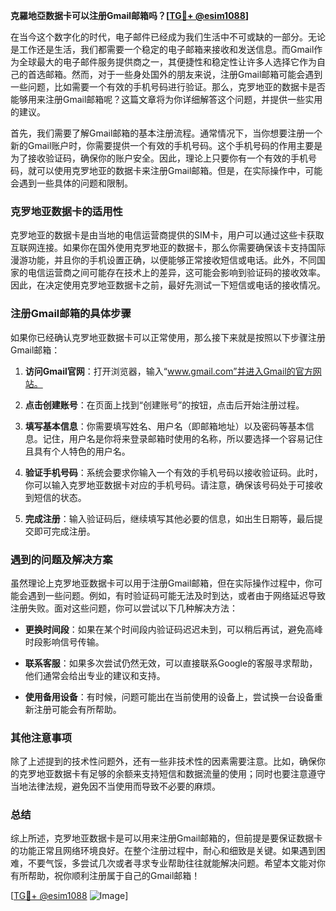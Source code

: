 **克羅地亞数据卡可以注册Gmail邮箱吗？[[TG💪+ @esim1088](https://t.me/s/esim1088)]**

在当今这个数字化的时代，电子邮件已经成为我们生活中不可或缺的一部分。无论是工作还是生活，我们都需要一个稳定的电子邮箱来接收和发送信息。而Gmail作为全球最大的电子邮件服务提供商之一，其便捷性和稳定性让许多人选择它作为自己的首选邮箱。然而，对于一些身处国外的朋友来说，注册Gmail邮箱可能会遇到一些问题，比如需要一个有效的手机号码进行验证。那么，克罗地亚的数据卡是否能够用来注册Gmail邮箱呢？这篇文章将为你详细解答这个问题，并提供一些实用的建议。

首先，我们需要了解Gmail邮箱的基本注册流程。通常情况下，当你想要注册一个新的Gmail账户时，你需要提供一个有效的手机号码。这个手机号码的作用主要是为了接收验证码，确保你的账户安全。因此，理论上只要你有一个有效的手机号码，就可以使用克罗地亚的数据卡来注册Gmail邮箱。但是，在实际操作中，可能会遇到一些具体的问题和限制。

### 克罗地亚数据卡的适用性

克罗地亚的数据卡是由当地的电信运营商提供的SIM卡，用户可以通过这些卡获取互联网连接。如果你在国外使用克罗地亚的数据卡，那么你需要确保该卡支持国际漫游功能，并且你的手机设置正确，以便能够正常接收短信或电话。此外，不同国家的电信运营商之间可能存在技术上的差异，这可能会影响到验证码的接收效率。因此，在决定使用克罗地亚数据卡之前，最好先测试一下短信或电话的接收情况。

### 注册Gmail邮箱的具体步骤

如果你已经确认克罗地亚数据卡可以正常使用，那么接下来就是按照以下步骤注册Gmail邮箱：

1. **访问Gmail官网**：打开浏览器，输入“www.gmail.com”并进入Gmail的官方网站。
   
2. **点击创建账号**：在页面上找到“创建账号”的按钮，点击后开始注册过程。

3. **填写基本信息**：你需要填写姓名、用户名（即邮箱地址）以及密码等基本信息。记住，用户名是你将来登录邮箱时使用的名称，所以要选择一个容易记住且具有个人特色的用户名。

4. **验证手机号码**：系统会要求你输入一个有效的手机号码以接收验证码。此时，你可以输入克罗地亚数据卡对应的手机号码。请注意，确保该号码处于可接收到短信的状态。

5. **完成注册**：输入验证码后，继续填写其他必要的信息，如出生日期等，最后提交即可完成注册。

### 遇到的问题及解决方案

虽然理论上克罗地亚数据卡可以用于注册Gmail邮箱，但在实际操作过程中，你可能会遇到一些问题。例如，有时验证码可能无法及时到达，或者由于网络延迟导致注册失败。面对这些问题，你可以尝试以下几种解决方法：

- **更换时间段**：如果在某个时间段内验证码迟迟未到，可以稍后再试，避免高峰时段影响信号传输。
  
- **联系客服**：如果多次尝试仍然无效，可以直接联系Google的客服寻求帮助，他们通常会给出专业的建议和支持。

- **使用备用设备**：有时候，问题可能出在当前使用的设备上，尝试换一台设备重新注册可能会有所帮助。

### 其他注意事项

除了上述提到的技术性问题外，还有一些非技术性的因素需要注意。比如，确保你的克罗地亚数据卡有足够的余额来支持短信和数据流量的使用；同时也要注意遵守当地法律法规，避免因不当使用而导致不必要的麻烦。

### 总结

综上所述，克罗地亚数据卡是可以用来注册Gmail邮箱的，但前提是要保证数据卡的功能正常且网络环境良好。在整个注册过程中，耐心和细致是关键。如果遇到困难，不要气馁，多尝试几次或者寻求专业帮助往往就能解决问题。希望本文能对你有所帮助，祝你顺利注册属于自己的Gmail邮箱！

[[TG💪+ @esim1088](https://t.me/s/esim1088) ![Image](https://i.postimg.cc/4NQfJmqS/Snipaste-2025-05-13-00-14-12.png)]